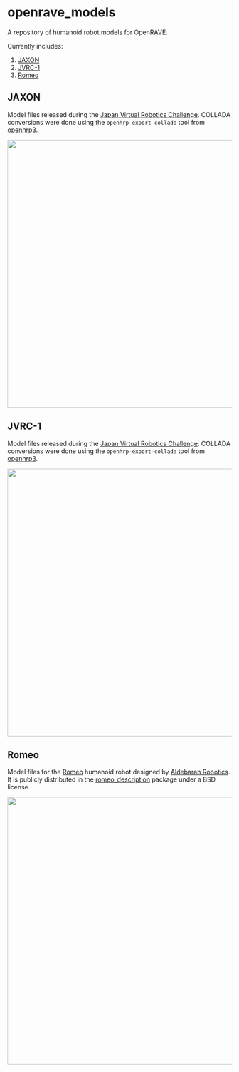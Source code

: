 # openrave\_models

A repository of humanoid robot models for OpenRAVE.

Currently includes:

1. [JAXON](#jaxon)
2. [JVRC-1](#jvrc-1)
3. [Romeo](#romeo)

## JAXON

Model files released during the [Japan Virtual Robotics
Challenge](https://jvrc.org/en/download.html). COLLADA conversions were done
using the ``openhrp-export-collada`` tool from
[openhrp3](https://github.com/fkanehiro/openhrp3).

<img src="https://scaron.info/images/openrave/jaxon.png" width="600">

## JVRC-1

Model files released during the [Japan Virtual Robotics
Challenge](https://jvrc.org/en/download.html). COLLADA conversions were done
using the ``openhrp-export-collada`` tool from
[openhrp3](https://github.com/fkanehiro/openhrp3).

<img src="https://scaron.info/images/openrave/jvrc-1.png" width="600">

## Romeo

Model files for the [Romeo](http://projetromeo.com/) humanoid robot designed by
[Aldebaran Robotics](https://www.ald.softbankrobotics.com/). It is publicly
distributed in the [romeo\_description](http://wiki.ros.org/romeo\_description>)
package under a BSD license.

<img src="https://scaron.info/images/openrave/romeo.png" width="600">
